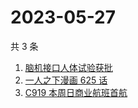 # 2023-05-27

共 3 条

<!-- BEGIN ZHIHUSEARCH -->
<!-- 最后更新时间 Sat May 27 2023 05:10:06 GMT+0800 (China Standard Time) -->
1. [脑机接口人体试验获批](https://www.zhihu.com/search?q=脑机接口人体试验获批)
1. [一人之下漫画 625 话](https://www.zhihu.com/search?q=一人之下漫画%20625%20话)
1. [C919 本周日商业航班首航](https://www.zhihu.com/search?q=C919%20本周日商业航班首航)
<!-- END ZHIHUSEARCH -->
